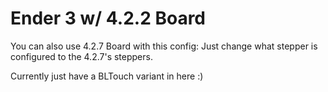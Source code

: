 # Ender 3 w/ 4.2.2 Board 
You can also use 4.2.7 Board with this config: Just change what stepper is configured to the 4.2.7's steppers.

Currently just have a BLTouch variant in here :)